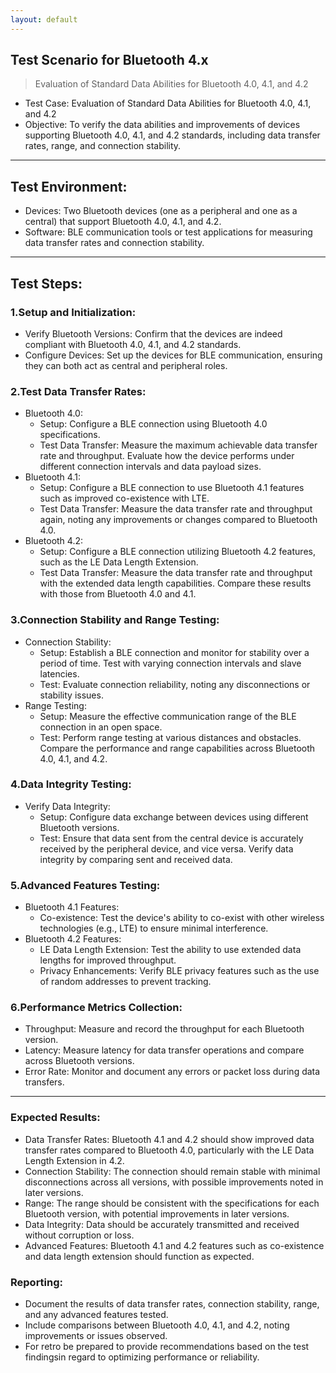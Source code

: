 ```yaml
---
layout: default
---
```


## Test Scenario for Bluetooth 4.x
> Evaluation of Standard Data Abilities for Bluetooth 4.0, 4.1, and 4.2

* Test Case: Evaluation of Standard Data Abilities for Bluetooth 4.0, 4.1, and 4.2
* Objective:
To verify the data abilities and improvements of devices supporting Bluetooth 4.0, 4.1, and 4.2 standards, including data transfer rates, range, and connection stability.

---

## Test Environment:
* Devices: Two Bluetooth devices (one as a peripheral and one as a central) that support Bluetooth 4.0, 4.1, and 4.2.
* Software: BLE communication tools or test applications for measuring data transfer rates and connection stability.

---

## Test Steps:

### 1.Setup and Initialization:

* Verify Bluetooth Versions: Confirm that the devices are indeed compliant with Bluetooth 4.0, 4.1, and 4.2 standards.
* Configure Devices: Set up the devices for BLE communication, ensuring they can both act as central and peripheral roles.

### 2.Test Data Transfer Rates:

* Bluetooth 4.0:
  * Setup: Configure a BLE connection using Bluetooth 4.0 specifications.
  * Test Data Transfer: Measure the maximum achievable data transfer rate and throughput. Evaluate how the device performs under different connection intervals and data payload sizes.
* Bluetooth 4.1:
  * Setup: Configure a BLE connection to use Bluetooth 4.1 features such as improved co-existence with LTE.
  * Test Data Transfer: Measure the data transfer rate and throughput again, noting any improvements or changes compared to Bluetooth 4.0.
* Bluetooth 4.2:
  * Setup: Configure a BLE connection utilizing Bluetooth 4.2 features, such as the LE Data Length Extension.
  * Test Data Transfer: Measure the data transfer rate and throughput with the extended data length capabilities. Compare these results with those from Bluetooth 4.0 and 4.1.

### 3.Connection Stability and Range Testing:

* Connection Stability:
  * Setup: Establish a BLE connection and monitor for stability over a period of time. Test with varying connection intervals and slave latencies.
  * Test: Evaluate connection reliability, noting any disconnections or stability issues.
* Range Testing:
  * Setup: Measure the effective communication range of the BLE connection in an open space.
  * Test: Perform range testing at various distances and obstacles. Compare the performance and range capabilities across Bluetooth 4.0, 4.1, and 4.2.

### 4.Data Integrity Testing:

* Verify Data Integrity:
  * Setup: Configure data exchange between devices using different Bluetooth versions.
  * Test: Ensure that data sent from the central device is accurately received by the peripheral device, and vice versa. Verify data integrity by comparing sent and received data.

### 5.Advanced Features Testing:

* Bluetooth 4.1 Features:
  * Co-existence: Test the device's ability to co-exist with other wireless technologies (e.g., LTE) to ensure minimal interference.
* Bluetooth 4.2 Features:
  * LE Data Length Extension: Test the ability to use extended data lengths for improved throughput.
  * Privacy Enhancements: Verify BLE privacy features such as the use of random addresses to prevent tracking.

### 6.Performance Metrics Collection:

* Throughput: Measure and record the throughput for each Bluetooth version.
* Latency: Measure latency for data transfer operations and compare across Bluetooth versions.
* Error Rate: Monitor and document any errors or packet loss during data transfers.

---

### Expected Results:

* Data Transfer Rates: Bluetooth 4.1 and 4.2 should show improved data transfer rates compared to Bluetooth 4.0, particularly with the LE Data Length Extension in 4.2.
* Connection Stability: The connection should remain stable with minimal disconnections across all versions, with possible improvements noted in later versions.
* Range: The range should be consistent with the specifications for each Bluetooth version, with potential improvements in later versions.
* Data Integrity: Data should be accurately transmitted and received without corruption or loss.
* Advanced Features: Bluetooth 4.1 and 4.2 features such as co-existence and data length extension should function as expected.

### Reporting:
* Document the results of data transfer rates, connection stability, range, and any advanced features tested.
* Include comparisons between Bluetooth 4.0, 4.1, and 4.2, noting improvements or issues observed.
* For retro be prepared to provide recommendations based on the test findingsin regard to optimizing performance or reliability.
